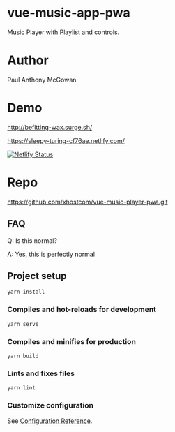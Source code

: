 # vue-music-app-pwa

Music Player with Playlist and controls.

# Author

Paul Anthony McGowan

# Demo

http://befitting-wax.surge.sh/

https://sleepy-turing-cf76ae.netlify.com/

[![Netlify Status](https://api.netlify.com/api/v1/badges/f9212345-8640-4b91-b1f7-47b0a545a55d/deploy-status)](https://app.netlify.com/sites/sleepy-turing-cf76ae/deploys)

# Repo

https://github.com/xhostcom/vue-music-player-pwa.git

## FAQ

Q: Is this normal?

A: Yes, this is perfectly normal

## Project setup
```
yarn install
```

### Compiles and hot-reloads for development
```
yarn serve
```

### Compiles and minifies for production
```
yarn build
```

### Lints and fixes files
```
yarn lint
```

### Customize configuration
See [Configuration Reference](https://cli.vuejs.org/config/).
